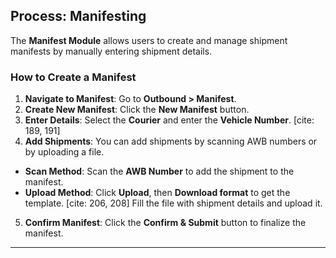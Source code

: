 ## Process: Manifesting

The **Manifest Module** allows users to create and manage shipment manifests by manually entering shipment details. 

### How to Create a Manifest

1. **Navigate to Manifest**: Go to **Outbound > Manifest**. 
2. **Create New Manifest**: Click the **New Manifest** button. 
3. **Enter Details**: Select the **Courier** and enter the **Vehicle Number**. [cite: 189, 191]
4. **Add Shipments**: You can add shipments by scanning AWB numbers or by uploading a file. 
  * **Scan Method**: Scan the **AWB Number** to add the shipment to the manifest. 
  * **Upload Method**: Click **Upload**, then **Download format** to get the template. [cite: 206, 208] Fill the file with shipment details and upload it. 
5. **Confirm Manifest**: Click the **Confirm & Submit** button to finalize the manifest. 

---